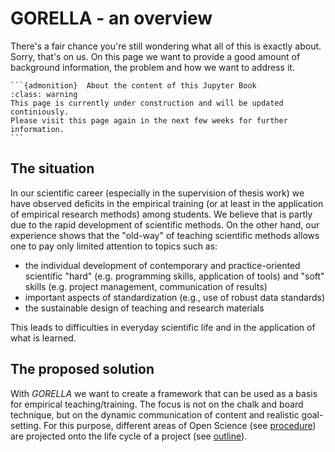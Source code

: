 # GORELLA - an overview

There's a fair chance you're still wondering what all of this is exactly about.
Sorry, that's on us. On this page we want to provide a good amount of background
information, the problem and how we want to address it.

````{margin}
```{admonition}  About the content of this Jupyter Book
:class: warning
This page is currently under construction and will be updated continiously.
Please visit this page again in the next few weeks for further information.
```
````

## The situation

In our scientific career (especially in the supervision of thesis work) we have
observed deficits in the empirical training (or at least in the
application of empirical research methods) among students. We believe that is
partly due to the rapid development of scientific methods.
On the other hand, our experience shows that the "old-way" of teaching
scientific methods allows one to pay only limited attention to topics
such as:
- the individual development of contemporary and practice-oriented scientific
"hard" (e.g. programming skills, application of tools) and "soft" skills
(e.g. project management, communication of results) 
- important aspects of standardization (e.g., use of robust data standards)
- the sustainable design of teaching and research materials

This leads to difficulties in everyday scientific life and in the application
of what is learned.

## The proposed solution

With _GORELLA_ we want to create a framework that can be used as a basis for
empirical teaching/training. The focus is not on the chalk and board technique, but on the
dynamic communication of content and realistic goal-setting.
For this purpose, different areas of Open Science (see [procedure](https://g0rella.github.io/gorella_overview/procedure.html))
are projected onto the life cycle of a project (see [outline](https://g0rella.github.io/gorella_overview/outline.html)).
